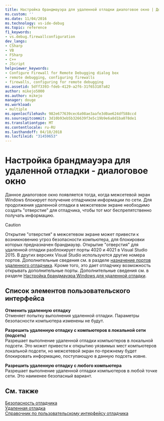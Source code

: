 ```yaml
---
title: Настройка брандмауэра для удаленной отладки диалоговое окно | Документы Microsoft
ms.custom: ''
ms.date: 11/04/2016
ms.technology: vs-ide-debug
ms.topic: reference
f1_keywords:
- vs.debug.firewallconfiguration
dev_langs:
- CSharp
- VB
- FSharp
- C++
- JScript
helpviewer_keywords:
- Configure Firewall for Remote Debugging dialog box
- remote debugging, configuring firewalls
- firewalls, configuring for remote debugging
ms.assetid: 5dff3393-fdeb-4129-a2f6-31f653107a82
author: mikejo5000
ms.author: mikejo
manager: douge
ms.workload:
- multiple
ms.openlocfilehash: 982e677639cec6a98ae3aafe3d0ae624df588ccd
ms.sourcegitcommit: 3d10b93eb5b326639f3e5c19b9e6a8d1ba078de1
ms.translationtype: MT
ms.contentlocale: ru-RU
ms.lasthandoff: 04/18/2018
ms.locfileid: "31459653"
---
```

# <a name="configure-firewall-for-remote-debugging-dialog-box"></a>Настройка брандмауэра для удаленной отладки - диалоговое окно
Данное диалоговое окно появляется тогда, когда межсетевой экран Windows блокирует получение отладчиком информации по сети. Для продолжения удаленной отладки в межсетевом экране необходимо создать "отверстие" для отладчика, чтобы тот мог беспрепятственно получать информацию.  
  
> [!CAUTION]
>  Открытие "отверстия" в межсетевом экране может привести к возникновению угроз безопасности компьютера, для блокировки которых предназначен брандмауэр. Открытие "отверстия" для удаленной отладки разблокирует порты 4020 и 4021 в Visual Studio 2015. В других версиях Visual Studio используются другие номера портов. Дополнительные сведения см. в разделе [назначение портов удаленного отладчика](../debugger/remote-debugger-port-assignments.md). Кроме того, это дает отладчику возможность открывать дополнительные порты. Дополнительные сведения см. в разделе [Настройка брандмауэра Windows для удаленной отладки](../debugger/configure-the-windows-firewall-for-remote-debugging.md).  
  
## <a name="uielement-list"></a>Список элементов пользовательского интерфейса  
 **Отменить удаленную отладку**  
 Отменяет попытку выполнения удаленной отладки. Параметры безопасности компьютера изменены не будут.  
  
 **Разрешить удаленную отладку с компьютеров в локальной сети (подсеть)**  
 Разрешает выполнение удаленной отладки компьютеров в локальной подсети. Это может привести к открытию уязвимых мест компьютеров локальной подсети, но межсетевой экран по-прежнему будет блокировать информацию, поступающую в данную подсеть извне.  
  
 **Разрешить удаленную отладку с любого компьютера**  
 Разрешает выполнение удаленной отладки компьютеров в любой точке сети. Это наименее безопасный вариант.  
  
## <a name="see-also"></a>См. также  
 [Безопасность отладчика](../debugger/debugger-security.md)   
 [Удаленная отладка](../debugger/remote-debugging.md)  
 [Справочник по пользовательскому интерфейсу отладчика](../debugger/debugging-user-interface-reference.md)